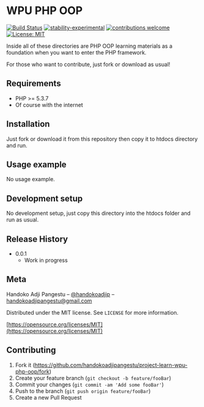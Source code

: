 # WPU PHP OOP

[![Build Status](https://travis-ci.org/dwyl/esta.svg?branch=master)](https://github.com/handokoadjipangestu/project-learn-wpu-php-oop)
[![stability-experimental](https://img.shields.io/badge/stability-experimental-orange.svg)](https://github.com/handokoadjipangestu/project-learn-wpu-php-oop)
[![contributions welcome](https://img.shields.io/badge/contributions-welcome-brightgreen.svg?style=flat)](https://github.com/handokoadjipangestu/project-learn-wpu-php-oop/fork)
[![License: MIT](https://img.shields.io/badge/License-MIT-yellow.svg)](https://opensource.org/licenses/MIT)

Inside all of these directories are PHP OOP learning materials as a foundation when you want to enter the PHP framework.

For those who want to contribute, just fork or download as usual!

## Requirements

- PHP >= 5.3.7
- Of course with the internet

## Installation

Just fork or download it from this repository then copy it to htdocs directory and run.

## Usage example

No usage example.

## Development setup

No development setup, just copy this directory into the htdocs folder and run as usual.

## Release History

- 0.0.1
  - Work in progress

## Meta

Handoko Adji Pangestu – [@handokoadjip](https://www.instagram.com/handokoadjip/) – handokoadjipangestu@gmail.com

Distributed under the MIT license. See `LICENSE` for more information.

[https://opensource.org/licenses/MIT](https://opensource.org/licenses/MIT)

## Contributing

1. Fork it (<https://github.com/handokoadjipangestu/project-learn-wpu-php-oop/fork>)
2. Create your feature branch (`git checkout -b feature/fooBar`)
3. Commit your changes (`git commit -am 'Add some fooBar'`)
4. Push to the branch (`git push origin feature/fooBar`)
5. Create a new Pull Request

